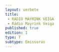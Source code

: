 ```yaml
---
layout: verbete
title:
 - RADIO MAYRINK VEIGA
 - Rádio Mayrink Veiga
published: true
edition: 1  
type: T
subtype: Emissoras
---
```


